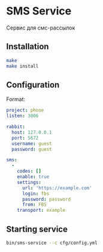 SMS Service
============

Сервис для смс-рассылок

Installation
------------

```sh
make
make install
```

Configuration
-------------

Format:

```yml
project: phone
listen: 3006

rabbit:
  host: 127.0.0.1
  port: 5672
  username: guest
  password: guest

sms:
  -
    codes: []
    enable: true
    settings:
      url: 'https://example.com'
      login: fbs
      password: password
      from: FBS
    transport: example

```

Starting service
----------------

```sh
bin/sms-service --c cfg/config.yml
```